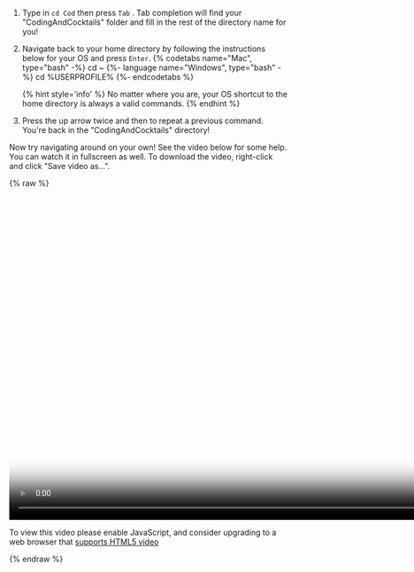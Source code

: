 1. Type in `cd Cod` then press `Tab` <i class="fa fa-share fa-rotate-180"></i>. Tab completion will find your "CodingAndCocktails" folder and fill in the rest of the directory name for you!

1. Navigate back to your home directory by following the instructions below for your OS and press `Enter`.
   {% codetabs name="Mac", type="bash" -%} 
    cd ~
    {%- language name="Windows", type="bash" -%} 
    cd %USERPROFILE%
    {%- endcodetabs %}

   {% hint style='info' %}
No matter where you are, your OS shortcut to the home directory is always a valid commands.
    {% endhint %}

1. Press the up arrow twice and then <i class="fa fa-share fa-rotate-180"></i> to repeat a previous command. You're back in the "CodingAndCocktails" directory!

Now try navigating around on your own! See the video below for some help. You can watch it in fullscreen as well. To download the video, right-click and click "Save video as...".

{% raw %}
  <video id="CLI_Part1" class="video-js" controls preload="auto" width="900" height="600"
  poster="CLI_Part1.jpg" data-setup="{}">
  <source src="videos/CLI_Part1.mp4" type='video/mp4'>
  <p class="vjs-no-js">
    To view this video please enable JavaScript, and consider upgrading to a web browser that
    <a href="http://videojs.com/html5-video-support/" target="_blank">supports HTML5 video</a>
  </p>
  </video>
{% endraw %}